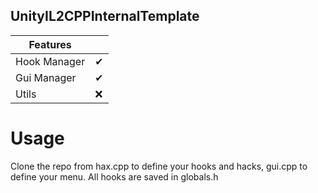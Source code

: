 ## UnityIL2CPPInternalTemplate

| Features ||
| --- | --- |
| Hook Manager |✔|
| Gui Manager |✔|
| Utils |❌|

# Usage
Clone the repo from hax.cpp to define your hooks and hacks, gui.cpp to define your menu. All hooks are saved in globals.h
